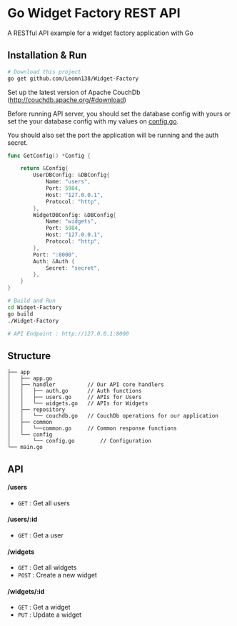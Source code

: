 # Go Widget Factory REST API
A RESTful API example for a widget factory application with Go

## Installation & Run
```bash
# Download this project
go get github.com/Leomn138/Widget-Factory
```
Set up the latest version of Apache CouchDb (http://couchdb.apache.org/#download)

Before running API server, you should set the database config with yours or set the your database config with my values on [config.go](https://github.com/Leomn138/Widget-Factory/config/config.go).

You should also set the port the application will be running and the auth secret.

```go
func GetConfig() *Config {

	return &Config{
		UserDBConfig: &DBConfig{
			Name: "users",
			Port: 5984,
			Host: "127.0.0.1",
			Protocol: "http",
		},
		WidgetDBConfig: &DBConfig{
			Name: "widgets",
			Port: 5984,
			Host: "127.0.0.1",
			Protocol: "http",
		},
		Port: ":8000",
		Auth: &Auth {
			Secret: "secret",
		},
	}
}
```

```bash
# Build and Run
cd Widget-Factory
go build
./Widget-Factory

# API Endpoint : http://127.0.0.1:8000
```

## Structure
```
├── app
│   ├── app.go
│   ├── handler          // Our API core handlers
│   │   ├── auth.go      // Auth functions
│   │   ├── users.go     // APIs for Users
│   │   └── widgets.go   // APIs for Widgets
│   ├── repository
│   │   └── couchdb.go   // CouchDb operations for our application
│   ├── common
│   │   └──common.go	 // Common response functions
│   └── config
│       └── config.go        // Configuration
└── main.go
```

## API

#### /users
* `GET` : Get all users

#### /users/:id
* `GET` : Get a user

#### /widgets
* `GET` : Get all widgets
* `POST` : Create a new widget

#### /widgets/:id
* `GET` : Get a widget
* `PUT` : Update a widget

